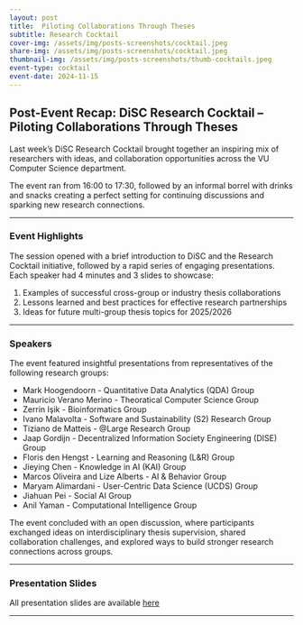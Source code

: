 ```yaml
---
layout: post
title:  Piloting Collaborations Through Theses
subtitle: Research Cocktail
cover-img: /assets/img/posts-screenshots/cocktail.jpeg
share-img: /assets/img/posts-screenshots/cocktail.jpeg
thumbnail-img: /assets/img/posts-screenshots/thumb-cocktails.jpeg
event-type: cocktail
event-date: 2024-11-15
---
```


## Post-Event Recap: DiSC Research Cocktail – Piloting Collaborations Through Theses

Last week’s DiSC Research Cocktail brought together an inspiring mix of researchers with ideas, and collaboration opportunities across the VU Computer Science department.  

The event ran from 16:00 to 17:30, followed by an informal borrel with drinks and snacks creating a perfect setting for continuing discussions and sparking new research connections.

---

### Event Highlights
The session opened with a brief introduction to DiSC and the Research Cocktail initiative, followed by a rapid series of engaging presentations. Each speaker had 4 minutes and 3 slides to showcase:

1. Examples of successful cross-group or industry thesis collaborations  
2. Lessons learned and best practices for effective research partnerships  
3. Ideas for future multi-group thesis topics for 2025/2026

---

### Speakers
The event featured insightful presentations from representatives of the following research groups:

- Mark Hoogendoorn - Quantitative Data Analytics (QDA) Group
- Mauricio Verano Merino - Theoratical Computer Science Group
- Zerrin Işik - Bioinformatics Group
- Ivano Malavolta - Software and Sustainability (S2) Research Group
- Tiziano de Matteis - @Large Research Group 
- Jaap Gordijn - Decentralized Information Society Engineering (DISE) Group
- Floris den Hengst - Learning and Reasoning (L&R) Group  
- Jieying Chen - Knowledge in AI (KAI) Group
- Marcos Oliveira and Lize Alberts - AI & Behavior Group 
- Maryam Alimardani - User-Centric Data Science (UCDS) Group 
- Jiahuan Pei - Social AI Group 
- Anil Yaman - Computational Intelligence Group

The event concluded with an open discussion, where participants exchanged ideas on interdisciplinary thesis supervision, shared collaboration challenges, and explored ways to build stronger research connections across groups.

---

### Presentation Slides
All presentation slides are available [here](/assets/docs/2025-10-research-cocktail-minute-madness.pdf)

---
